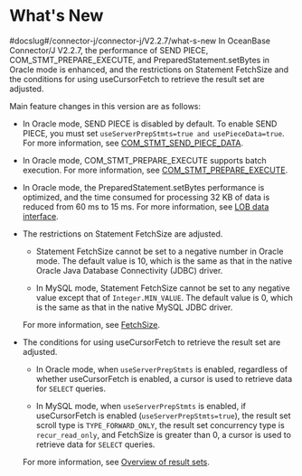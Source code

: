 What's New 
===============================
#docslug#/connector-j/connector-j/V2.2.7/what-s-new
In OceanBase Connector/J V2.2.7, the performance of SEND PIECE, COM_STMT_PREPARE_EXECUTE, and PreparedStatement.setBytes in Oracle mode is enhanced, and the restrictions on Statement FetchSize and the conditions for using useCursorFetch to retrieve the result set are adjusted. 

Main feature changes in this version are as follows:

* In Oracle mode, SEND PIECE is disabled by default. To enable SEND PIECE, you must set `useServerPrepStmts=true and usePieceData=true`. For more information, see [COM_STMT_SEND_PIECE_DATA](../400.reference-information/100.features-specific-to-oracle-mode/100.binary-protocol/200.send-piece-function.md).

  

* In Oracle mode, COM_STMT_PREPARE_EXECUTE supports batch execution. For more information, see [COM_STMT_PREPARE_EXECUTE](../400.reference-information/100.features-specific-to-oracle-mode/100.binary-protocol/100.com_stmt_prepare_execute-protocol.md).

  

* In Oracle mode, the PreparedStatement.setBytes performance is optimized, and the time consumed for processing 32 KB of data is reduced from 60 ms to 15 ms. For more information, see [LOB data interface](../300.user-guide/300.java-data-stream/300.use-lob/200.lob-data-interface.md).

  




* The restrictions on Statement FetchSize are adjusted.

  * Statement FetchSize cannot be set to a negative number in Oracle mode. The default value is 10, which is the same as that in the native Oracle Java Database Connectivity (JDBC) driver.

    
  
  * In MySQL mode, Statement FetchSize cannot be set to any negative value except that of `Integer.MIN_VALUE`. The default value is 0, which is the same as that in the native MySQL JDBC driver.

    
  

  

  For more information, see [FetchSize](../300.user-guide/700.result-set/300.fetch-size.md).
  

* The conditions for using useCursorFetch to retrieve the result set are adjusted.

  * In Oracle mode, when `useServerPrepStmts` is enabled, regardless of whether useCursorFetch is enabled, a cursor is used to retrieve data for `SELECT` queries.

    
  
  * In MySQL mode, when `useServerPrepStmts` is enabled, if useCursorFetch is enabled (`useServerPrepStmts=true`), the result set scroll type is `TYPE_FORWARD_ONLY`, the result set concurrency type is `recur_read_only`, and FetchSize is greater than 0, a cursor is used to retrieve data for `SELECT` queries.

    
  

  

  For more information, see [Overview of result sets](../300.user-guide/700.result-set/100.result-set-type.md).
  



